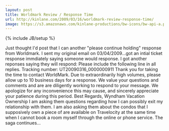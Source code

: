 ```yaml
---
layout: post
title: Worldmark Review / Response Time
url: http://kinlane.com/2009/03/16/worldmark-review-response-time/
image: https://s3.amazonaws.com/kinlane-productions/bw-icons/bw-api-a.png
---
```

{% include JB/setup %}
<p>
     Just thought I'd post that I can another "please continue holding" response from Worldmark. I sent my original email on 03/04/2009...got an intial ticket response immdiately saying someone would response. I got another reponses saying they will respond: Please include the following line in all replies. Tracking number: UT20090316_0000000911 Thank you for taking the time to contact WorldMark. Due to extraordinarily high volumes, please allow up to 10 business days for a response. We value your questions and comments and are are diligently working to respond to your message. We apologize for any inconvenience this may cause, and sincerely appreciate your patience during this period. Best Regards, Wyndham Vacation Ownership I am asking them questions regarding how I can possibly exit my relationship with them. I am also asking them about the condos that I supposively own a piece of are available on Travelocity at the same time when I cannot book a room myself through the online or phone service. The saga continues...
</p>
